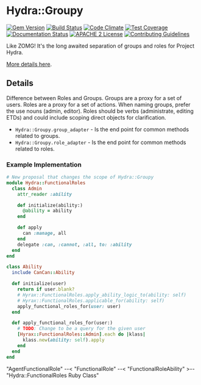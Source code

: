 # Hydra::Groupy

[![Gem Version](https://badge.fury.io/rb/hydra-groupy.png)](https://badge.fury.io/rb/hydra-groupy)
[![Build Status](https://travis-ci.org/projecthydra-labs/hydra-groupy.png?branch=master)](https://travis-ci.org/projecthydra-labs/hydra-groupy)
[![Code Climate](https://codeclimate.com/github/projecthydra-labs/hydra-groupy/badges/gpa.svg)](https://codeclimate.com/github/projecthydra-labs/hydra-groupy)
[![Test Coverage](https://codeclimate.com/github/projecthydra-labs/hydra-groupy/badges/coverage.svg)](https://codeclimate.com/github/projecthydra-labs/hydra-groupy/coverage)
[![Documentation Status](http://inch-ci.org/github/projecthydra-labs/hydra-groupy.svg?branch=master)](http://inch-ci.org/github/projecthydra-labs/hydra-groupy)
[![APACHE 2 License](http://img.shields.io/badge/APACHE2-license-blue.svg)](./LICENSE)
[![Contributing Guidelines](http://img.shields.io/badge/CONTRIBUTING-Guidelines-blue.svg)](./CONTRIBUTING.md)

Like ZOMG! It's the long awaited separation of groups and roles for Project Hydra.

[More details here](https://docs.google.com/document/d/1hXsu_LwI28a2vzWhMDDtEzLnXjyE0Bk6U_wY745IKFA/edit?usp=sharing).

## Details

Difference between Roles and Groups. Groups are a proxy for a set of users. Roles are a proxy for a set of actions. When naming groups, prefer the use nouns (admin, editor). Roles should be verbs (administrate, editing ETDs) and could include scoping direct objects for clarification.

* `Hydra::Groupy.group_adapter` - Is the end point for common methods related to groups.
* `Hydra::Groupy.role_adapter` - Is the end point for common methods related to roles.

### Example Implementation

```ruby
# New proposal that changes the scope of Hydra::Groupy
module Hydra::FunctionalRoles
  class Admin
    attr_reader :ability

    def initialize(ability:)
      @ability = ability
    end

    def apply
      can :manage, all
    end
    delegate :can, :cannot, :all, to: :ability
  end
end

class Ability
  include CanCan::Ability

  def initialize(user)
    return if user.blank?
    # Hyrax::FunctionalRoles.apply_ability_logic_to(ability: self)
    # Hyrax::FunctionalRoles.applicable_for(ability: self)
    apply_functional_roles_for(user: user)
  end

  def apply_functional_roles_for(user:)
    # TODO: Change to be a query for the given user
    [Hyrax::FunctionalRoles::Admin].each do |klass|
      klass.new(ability: self).apply
    end
  end
end
```

"AgentFunctionalRole" --< "FunctionalRole" --< "FunctionalRoleAbility" >-- "Hydra::FunctionalRoles Ruby Class"
